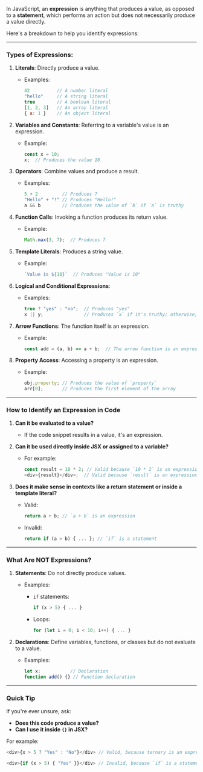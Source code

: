 In JavaScript, an **expression** is anything that produces a value, as opposed to a **statement**, which performs an action but does not necessarily produce a value directly.

Here's a breakdown to help you identify expressions:

---

### **Types of Expressions:**

1. **Literals**: Directly produce a value.
    
    - Examples:
        
        ```javascript
        42          // A number literal
        "hello"     // A string literal
        true        // A boolean literal
        [1, 2, 3]   // An array literal
        { a: 1 }    // An object literal
        ```
        
2. **Variables and Constants**: Referring to a variable's value is an expression.
    
    - Example:
        
        ```javascript
        const x = 10;
        x;  // Produces the value 10
        ```
        
3. **Operators**: Combine values and produce a result.
    
    - Examples:
        
        ```javascript
        5 + 2         // Produces 7
        "Hello" + "!" // Produces "Hello!"
        a && b        // Produces the value of `b` if `a` is truthy
        ```
        
4. **Function Calls**: Invoking a function produces its return value.
    
    - Example:
        
        ```javascript
        Math.max(3, 7);  // Produces 7
        ```
        
5. **Template Literals**: Produces a string value.
    
    - Example:
        
        ```javascript
        `Value is ${10}`  // Produces "Value is 10"
        ```
        
6. **Logical and Conditional Expressions**:
    
    - Examples:
        
        ```javascript
        true ? "yes" : "no";  // Produces "yes"
        x || y;               // Produces `x` if it's truthy; otherwise, `y`
        ```
        
7. **Arrow Functions**: The function itself is an expression.
    
    - Example:
        
        ```javascript
        const add = (a, b) => a + b;  // The arrow function is an expression
        ```
        
8. **Property Access**: Accessing a property is an expression.
    
    - Example:
        
        ```javascript
        obj.property; // Produces the value of `property`
        arr[0];       // Produces the first element of the array
        ```
        

---

### **How to Identify an Expression in Code**

1. **Can it be evaluated to a value?**
    
    - If the code snippet results in a value, it's an expression.
2. **Can it be used directly inside JSX or assigned to a variable?**
    
    - For example:
        
        ```javascript
        const result = 10 * 2; // Valid because `10 * 2` is an expression
        <div>{result}</div>;  // Valid because `result` is an expression
        ```
        
3. **Does it make sense in contexts like a return statement or inside a template literal?**
    
    - Valid:
        
        ```javascript
        return a + b; // `a + b` is an expression
        ```
        
    - Invalid:
        
        ```javascript
        return if (a > b) { ... }; // `if` is a statement
        ```
        

---

### **What Are NOT Expressions?**

1. **Statements**: Do not directly produce values.
    
    - Examples:
        - `if` statements:
            
            ```javascript
            if (x > 5) { ... }
            ```
            
        - Loops:
            
            ```javascript
            for (let i = 0; i < 10; i++) { ... }
            ```
            
2. **Declarations**: Define variables, functions, or classes but do not evaluate to a value.
    
    - Examples:
        
        ```javascript
        let x;           // Declaration
        function add() {} // Function declaration
        ```
        

---

### **Quick Tip**

If you're ever unsure, ask:

- **Does this code produce a value?**
- **Can I use it inside `{}` in JSX?**

For example:

```javascript
<div>{x > 5 ? "Yes" : "No"}</div> // Valid, because ternary is an expression

<div>{if (x > 5) { "Yes" }}</div> // Invalid, because `if` is a statement
```